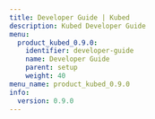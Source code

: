 ```yaml
---
title: Developer Guide | Kubed
description: Kubed Developer Guide
menu:
  product_kubed_0.9.0:
    identifier: developer-guide
    name: Developer Guide
    parent: setup
    weight: 40
menu_name: product_kubed_0.9.0
info:
  version: 0.9.0
---
```


